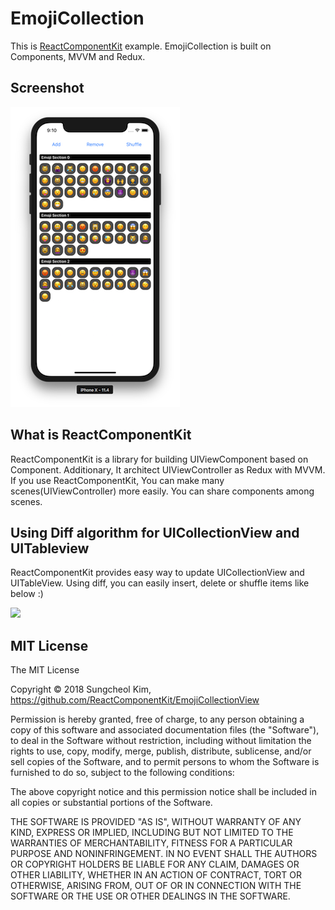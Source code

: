 # EmojiCollection

This is [ReactComponentKit](https://github.com/ReactComponentKit/ReactComponentKit) example. EmojiCollection is built on Components, MVVM and Redux.

## Screenshot

![](art/shot.png)

## What is ReactComponentKit

ReactComponentKit is a library for building UIViewComponent based on Component. Additionary, It architect UIViewController as Redux with MVVM. If you use ReactComponentKit, You can make many scenes(UIViewController) more easily. You can share components among scenes. 

## Using Diff algorithm for UICollectionView and UITableview

ReactComponentKit provides easy way to update UICollectionView and UITableView. Using diff, you can easily insert, delete or shuffle items like below :)

![](art/video.gif)

## MIT License

The MIT License

Copyright © 2018 Sungcheol Kim, https://github.com/ReactComponentKit/EmojiCollectionView

Permission is hereby granted, free of charge, to any person obtaining a copy
of this software and associated documentation files (the "Software"), to deal
in the Software without restriction, including without limitation the rights
to use, copy, modify, merge, publish, distribute, sublicense, and/or sell
copies of the Software, and to permit persons to whom the Software is
furnished to do so, subject to the following conditions:

The above copyright notice and this permission notice shall be included in
all copies or substantial portions of the Software.

THE SOFTWARE IS PROVIDED "AS IS", WITHOUT WARRANTY OF ANY KIND, EXPRESS OR
IMPLIED, INCLUDING BUT NOT LIMITED TO THE WARRANTIES OF MERCHANTABILITY,
FITNESS FOR A PARTICULAR PURPOSE AND NONINFRINGEMENT. IN NO EVENT SHALL THE
AUTHORS OR COPYRIGHT HOLDERS BE LIABLE FOR ANY CLAIM, DAMAGES OR OTHER
LIABILITY, WHETHER IN AN ACTION OF CONTRACT, TORT OR OTHERWISE, ARISING FROM,
OUT OF OR IN CONNECTION WITH THE SOFTWARE OR THE USE OR OTHER DEALINGS IN
THE SOFTWARE.
